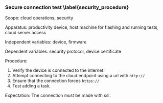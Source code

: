 ### Secure connection test \label{security_procedure}
Scope: cloud operations, security

Apparatus: productivity device, host machine for flashing and running tests, cloud server access

Independent variables: device, firmware

Dependent variables: security protocol, device certificate

Procedure:

1. Verify the device is connected to the internet.
2. Attempt connecting to the cloud endpoint using a url with `http://`
3. Ensure that the connection forces `https://`
4. Test adding a task.

Expectation: The connection must be made with ssl.

